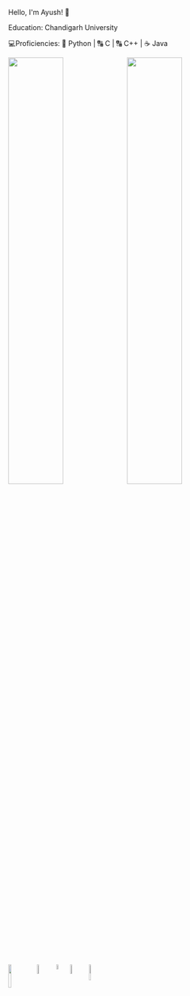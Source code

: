 Hello, I'm Ayush! :vulcan_salute:

Education: Chandigarh University

:computer:Proficiencies: :snake: Python |
:capital_abcd: C | :capital_abcd: C++ | :coffee: Java


<img align="left" width = "47%" src="https://github-readme-stats.vercel.app/api?username=AyushBurman&show_icons=true&theme=radical"/>
<img align="left" width = "47%" src="https://github-readme-stats.vercel.app/api/top-langs/?username=AyushBurman&layout=compact"/>

<img align="left" width = "11%" src="https://img.shields.io/badge/-Hackerrank-2EC866?style=for-the-badge&logo=HackerRank&logoColor=white"/>
<img align="left" width = "07%" src="https://img.shields.io/badge/java-%23ED8B00.svg?style=for-the-badge&logo=openjdk&logoColor=white"/>
<img align="left" width = "05%" src="https://img.shields.io/badge/c-%2300599C.svg?style=for-the-badge&logo=c&logoColor=white"/>
<img align="left" width = "07%" src="https://img.shields.io/badge/c++-%2300599C.svg?style=for-the-badge&logo=c%2B%2B&logoColor=white"/>

<img align="left" width = "09%" src="https://img.shields.io/badge/python-3670A0?style=for-the-badge&logo=python&logoColor=ffdd54"/>


